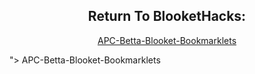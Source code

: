 <!-- Down -->
<center>
    <h2>
        Return To BlooketHacks:
    </h2>
    <p>
        <a href="<!-- Down
<center>
    <h2>
        Return To BlooketHacks:
    </h2>
    <p>
        <a href="https://dawnerror.github.io/APC-Betta-Blooket-Bookmarklets/">
            APC-Betta-Blooket-Bookmarklets
        </a>
    </p>
</center>">
            APC-Betta-Blooket-Bookmarklets
        </a>
    </p>
</center>
